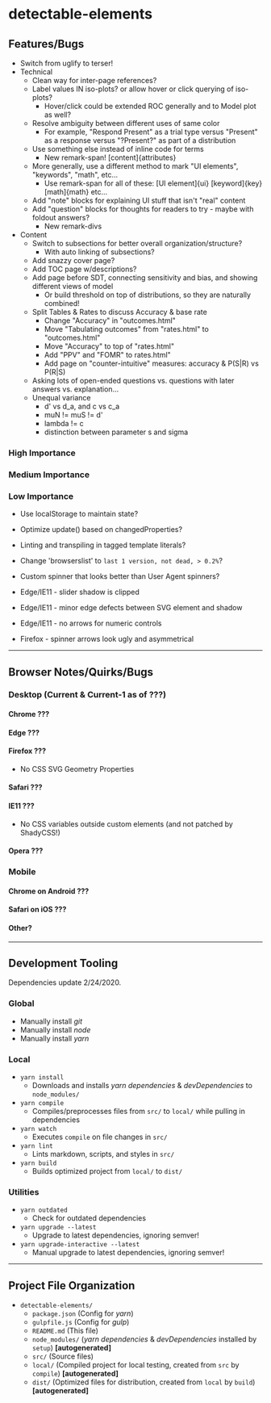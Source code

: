 <!--lint disable first-level-heading -->

# detectable-elements

<!--lint enable first-level-heading -->

## Features/Bugs

- Switch from uglify to terser!
- Technical
  - Clean way for inter-page references?
  - Label values IN iso-plots? or allow hover or click querying of iso-plots?
    - Hover/click could be extended ROC generally and to Model plot as well?
  - Resolve ambiguity between different uses of same color
    - For example, "Respond Present" as a trial type versus "Present" as a response versus
      "?Present?" as part of a distribution
  - Use something else instead of inline code for terms
    - New remark-span! [content]{attributes}
  - More generally, use a different method to mark "UI elements", "keywords", "math", etc...
    - Use remark-span for all of these: [UI element]{ui} [keyword]{key} [math]{math} etc...
  - Add "note" blocks for explaining UI stuff that isn't "real" content
  - Add "question" blocks for thoughts for readers to try - maybe with foldout answers?
    - New remark-divs
- Content
  - Switch to subsections for better overall organization/structure?
    - With auto linking of subsections?
  - Add snazzy cover page?
  - Add TOC page w/descriptions?
  - Add page before SDT, connecting sensitivity and bias, and showing different views of model
    - Or build threshold on top of distributions, so they are naturally combined!
  - Split Tables & Rates to discuss Accuracy & base rate
    - Change "Accuracy" in "outcomes.html"
    - Move "Tabulating outcomes" from "rates.html" to "outcomes.html"
    - Move "Accuracy" to top of "rates.html"
    - Add "PPV" and "FOMR" to rates.html"
    - Add page on "counter-intuitive" measures: accuracy & P(S|R) vs P(R|S)
  - Asking lots of open-ended questions vs. questions with later answers vs. explanation...
  - Unequal variance
    - d' vs d_a, and c vs c_a
    - muN != muS != d'
    - lambda != c
    - distinction between parameter s and sigma

### High Importance

### Medium Importance

### Low Importance

- Use localStorage to maintain state?
- Optimize update() based on changedProperties?
- Linting and transpiling in tagged template literals?
- Change 'browserslist' to `last 1 version, not dead, > 0.2%`?
- Custom spinner that looks better than User Agent spinners?


- Edge/IE11 - slider shadow is clipped
- Edge/IE11 - minor edge defects between SVG element and shadow
- Edge/IE11 - no arrows for numeric controls
- Firefox - spinner arrows look ugly and asymmetrical

---

## Browser Notes/Quirks/Bugs

### Desktop (Current & Current-1 as of ???)

#### Chrome ???

#### Edge ???

#### Firefox ???

- No CSS SVG Geometry Properties

#### Safari ???

#### IE11 ???

- No CSS variables outside custom elements (and not patched by ShadyCSS!)

#### Opera ???

### Mobile

#### Chrome on Android ???

#### Safari on iOS ???

#### Other?

---

## Development Tooling

Dependencies update 2/24/2020.

### Global

- Manually install *git*
- Manually install *node*
- Manually install *yarn*

### Local

- `yarn install`
  - Downloads and installs *yarn dependencies* & *devDependencies* to `node_modules/`
- `yarn compile`
  - Compiles/preprocesses files from `src/` to `local/` while pulling in dependencies
- `yarn watch`
  - Executes `compile` on file changes in `src/`
- `yarn lint`
  - Lints markdown, scripts, and styles in `src/`
- `yarn build`
  - Builds optimized project from `local/` to `dist/`

### Utilities

- `yarn outdated`
  - Check for outdated dependencies
- `yarn upgrade --latest`
  - Upgrade to latest dependencies, ignoring semver!
- `yarn upgrade-interactive --latest`
  - Manual upgrade to latest dependencies, ignoring semver!

---

## Project File Organization

- `detectable-elements/`
  - `package.json` (Config for *yarn*)
  - `gulpfile.js` (Config for *gulp*)
  - `README.md` (This file)
  - `node_modules/` (*yarn dependencies* & *devDependencies* installed by `setup`)
    **\[autogenerated\]**
  - `src/` (Source files)
  - `local/` (Compiled project for local testing, created from `src` by `compile`)
    **\[autogenerated\]**
  - `dist/` (Optimized files for distribution, created from `local` by `build`)
    **\[autogenerated\]**
